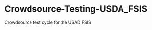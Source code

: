 Crowdsource-Testing-USDA_FSIS
=============================

Crowdsource test cycle for the USAD FSIS  
